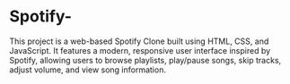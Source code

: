# Spotify-
This project is a web-based Spotify Clone built using HTML, CSS, and JavaScript. It features a modern, responsive user interface inspired by Spotify, allowing users to browse playlists, play/pause songs, skip tracks, adjust volume, and view song information.
